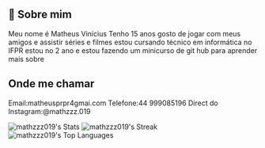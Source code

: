 ## 🚀 Sobre mim
Meu nome é Matheus Vinicius Tenho 15 anos gosto de jogar com meus amigos e assistir séries e filmes estou cursando técnico em informática no IFPR estou no 2 ano e estou fazendo um minicurso de git hub para aprender mais sobre


## Onde me chamar
Email:matheusprpr4gmai.com
Telefone:44 999085196
Direct do Instagram:@mathzzz.019

![mathzzz019's Stats](https://github-readme-stats.vercel.app/api?username=mathzzz019&theme=dracula&show_icons=true&hide_border=true&count_private=true)
![mathzzz019's Streak](https://github-readme-streak-stats.herokuapp.com/?user=mathzzz019&theme=dracula&hide_border=true)
![mathzzz019's Top Languages](https://github-readme-stats.vercel.app/api/top-langs/?username=mathzzz019&theme=dracula&show_icons=true&hide_border=true&layout=compact)
